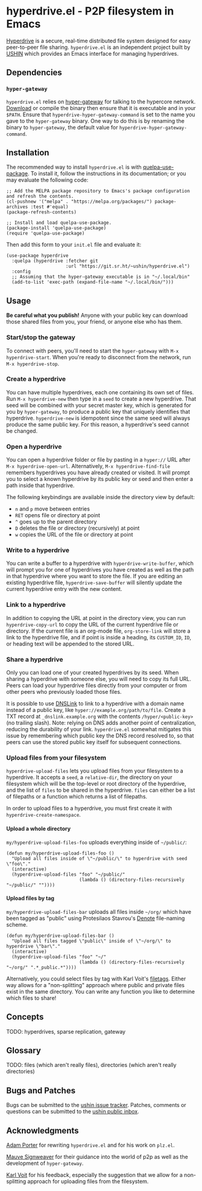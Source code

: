 # hyperdrive.el - P2P filesystem in Emacs

[Hyperdrive](https://docs.holepunch.to/building-blocks/hyperdrive) is
a secure, real-time distributed file system designed for easy
peer-to-peer file sharing. `hyperdrive.el` is an independent project
built by [USHIN](https://ushin.org) which provides an Emacs interface
for managing hyperdrives.

## Dependencies

### `hyper-gateway`

`hyperdrive.el` relies on
[hyper-gateway](https://github.com/RangerMauve/hyper-gateway/) for
talking to the hypercore network.
[Download](https://github.com/RangerMauve/hyper-gateway/releases) or
compile the binary then ensure that it is executable and in your
`$PATH`. Ensure that `hyperdrive-hyper-gateway-command` is set to the
name you gave to the `hyper-gateway` binary. One way to do this is by
renaming the binary to `hyper-gateway`, the default value for
`hyperdrive-hyper-gateway-command`.

## Installation

The recommended way to install `hyperdrive.el` is with
[quelpa-use-package](https://github.com/quelpa/quelpa-use-package).
To install it, follow the instructions in its documentation; or you
may evaluate the following code:

```
;; Add the MELPA package repository to Emacs's package configuration and refresh the contents.
(cl-pushnew '("melpa" . "https://melpa.org/packages/") package-archives :test #'equal)
(package-refresh-contents)

;; Install and load quelpa-use-package.
(package-install 'quelpa-use-package)
(require 'quelpa-use-package)
```

Then add this form to your `init.el` file and evaluate it:

```
(use-package hyperdrive
  :quelpa (hyperdrive :fetcher git
                      :url "https://git.sr.ht/~ushin/hyperdrive.el")
  :config
  ;; Assuming that the hyper-gateway executable is in "~/.local/bin"
  (add-to-list 'exec-path (expand-file-name "~/.local/bin/")))
```

## Usage

**Be careful what you publish!** Anyone with your public key can
download those shared files from you, your friend, or anyone else who
has them.

### Start/stop the gateway

To connect with peers, you'll need to start the `hyper-gateway` with
`M-x hyperdrive-start`. When you're ready to disconnect from the
network, run `M-x hyperdrive-stop`.

### Create a hyperdrive

You can have multiple hyperdrives, each one containing its own set of
files. Run `M-x hyperdrive-new` then type in a `seed` to create a new
hyperdrive. That seed will be combined with your secret master key,
which is generated for you by `hyper-gateway`, to produce a public key
that uniquely identifies that hyperdrive. `hyperdrive-new` is
idempotent since the same seed will always produce the same public
key. For this reason, a hyperdrive's seed cannot be changed.

### Open a hyperdrive

You can open a hyperdrive folder or file by pasting in a `hyper://`
URL after `M-x hyperdrive-open-url`. Alternatively, `M-x
hyperdrive-find-file` remembers hyperdrives you have already created
or visited. It will prompt you to select a known hyperdrive by its
public key or seed and then enter a path inside that hyperdrive.

The following keybindings are available inside the directory view by
default:

- `n` and `p` move between entries
- `RET` opens file or directory at point
- `^` goes up to the parent directory
- `D` deletes the file or directory (recursively) at point
- `w` copies the URL of the file or directory at point

### Write to a hyperdrive

You can write a buffer to a hyperdrive with `hyperdrive-write-buffer`,
which will prompt you for one of hyperdrives you have created as well
as the path in that hyperdrive where you want to store the file. If
you are editing an existing hyperdrive file, `hyperdrive-save-buffer`
will silently update the current hyperdrive entry with the new content.

### Link to a hyperdrive

In addition to copying the URL at point in the directory view, you can
run `hyperdrive-copy-url` to copy the URL of the current hyperdrive
file or directory. If the current file is an org-mode file,
`org-store-link` will store a link to the hyperdrive file, and if
point is inside a heading, its `CUSTOM_ID`, `ID`, or heading text will
be appended to the stored URL.

### Share a hyperdrive

Only you can load one of your created hyperdrives by its seed. When
sharing a hyperdrive with someone else, you will need to copy its full
URL. Peers can load your hyperdrive files directly from your computer
or from other peers who previously loaded those files.

It is possible to use [DNSLink](https://dnslink.io/) to link to a
hyperdrive with a domain name instead of a public key, like
`hyper://example.org/path/to/file`. Create a TXT record at
`_dnslink.example.org` with the contents `/hyper/<public-key>` (no
trailing slash). Note: relying on DNS adds another point of
centralization, reducing the durability of your link. `hyperdrive.el`
somewhat mitigates this issue by remembering which public key the DNS
record resolved to, so that peers can use the stored public key itself
for subsequent connections.

### Upload files from your filesystem

`hyperdrive-upload-files` lets you upload files from your filesystem
to a hyperdrive. It accepts a `seed`, a `relative-dir`, the directory
on your filesystem which will be the top-level or root directory of
the hyperdrive, and the list of `files` to be shared in the
hyperdrive. `files` can either be a list of filepaths or a function
which returns a list of filepaths.

In order to upload files to a hyperdrive, you must first create it
with `hyperdrive-create-namespace`.

#### Upload a whole directory

`my/hyperdrive-upload-files-foo` uploads everything inside of `~/public/`:

```
(defun my/hyperdrive-upload-files-foo ()
  "Upload all files inside of \"~/public/\" to hyperdrive with seed \"foo\"."
  (interactive)
  (hyperdrive-upload-files "foo" "~/public/"
                           (lambda () (directory-files-recursively "~/public/" ""))))
```

#### Upload files by tag

`my/hyperdrive-upload-files-bar` uploads all files inside `~/org/` which
have been tagged as "public" using Protesilaos Stavrou's
[Denote](https://protesilaos.com/emacs/denote) file-naming scheme.

```
(defun my/hyperdrive-upload-files-bar ()
  "Upload all files tagged \"public\" inside of \"~/org/\" to hyperdrive \"bar\"."
  (interactive)
  (hyperdrive-upload-files "foo" "~/"
                           (lambda () (directory-files-recursively "~/org/" ".*_public.*"))))
```

Alternatively, you could select files by tag with Karl Voit's
[filetags](https://github.com/novoid/filetags/). Either way allows for
a "non-splitting" approach where public and private files exist in the
same directory. You can write any function you like to determine which
files to share!

## Concepts

TODO: hyperdrives, sparse replication, gateway

## Glossary

TODO: files (which aren't really files), directories (which aren't really directories)

## Bugs and Patches

Bugs can be submitted to the [ushin issue
tracker](https://todo.sr.ht/~ushin/ushin). Patches,
comments or questions can be submitted to the [ushin public
inbox](https://lists.sr.ht/~ushin/ushin).

## Acknowledgments

[Adam Porter](https://github.com/alphapapa/) for rewriting
`hyperdrive.el` and for his work on `plz.el`.

[Mauve Signweaver](https://mauve.moe/) for their guidance into the
world of p2p as well as the development of `hyper-gateway`.

[Karl Voit](https://karl-voit.at/) for his feedback, especially the
suggestion that we allow for a non-splitting approach for uploading
files from the filesystem.

